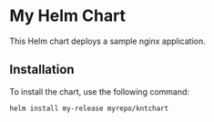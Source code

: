# My Helm Chart

This Helm chart deploys a sample nginx application.

## Installation

To install the chart, use the following command:

```bash
helm install my-release myrepo/kntchart
